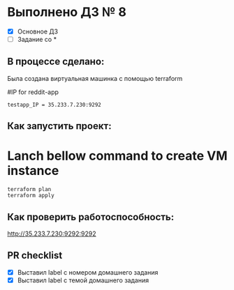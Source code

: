 # Выполнено ДЗ № 8

 - [x] Основное ДЗ
 - [ ] Задание со *

## В процессе сделано:
Была создана виртуальная машинка с помощью terraform

#IP for reddit-app
```
testapp_IP = 35.233.7.230:9292
```

## Как запустить проект:
# Lanch bellow command to create VM instance
```
terraform plan
terraform apply

```

## Как проверить работоспособность:
 http://35.233.7.230:9292:9292

## PR checklist
 - [x] Выставил label с номером домашнего задания
 - [x] Выставил label с темой домашнего задания
